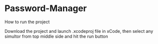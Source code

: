 # Password-Manager

How to run the project

Download the project and launch .xcodeproj file in xCode, then select any simultor from top middle side and hit the run button
